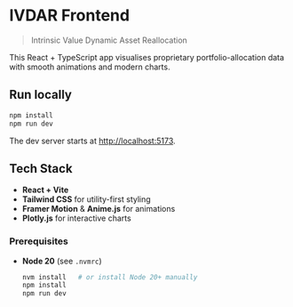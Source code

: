 # IVDAR Frontend

> Intrinsic Value Dynamic Asset Reallocation

This React + TypeScript app visualises proprietary portfolio-allocation data with smooth animations and modern charts.

## Run locally
```bash
npm install
npm run dev
```

The dev server starts at <http://localhost:5173>.

## Tech Stack
- **React + Vite**
- **Tailwind CSS** for utility-first styling
- **Framer Motion** & **Anime.js** for animations
- **Plotly.js** for interactive charts

### Prerequisites
* **Node 20** (see `.nvmrc`)
  ```bash
  nvm install   # or install Node 20+ manually
  npm install
  npm run dev
  ``` 